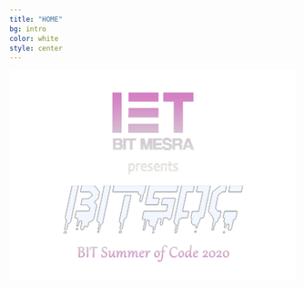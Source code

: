 ```yaml
---
title: "HOME"
bg: intro
color: white
style: center
---
```

<!-- <img src="../img/BIT_LOGO.png" height="40px" width="30px"> -->

<!-- <span style="color: orange; font-family: Courier New; font-size: 4em;"><emphasis>BITSoC</emphasis></span>

![IET](img/IET_LOGO.png)
![BITSoC](img/android-chrome-192x192.png)

![Summer Of Code](img/SoC-Hacked.jpg)
![IET On Campus, BIT Mesra](img/IETOnCampus.jpg) -->

![SITE](img/tranparent_site.png)